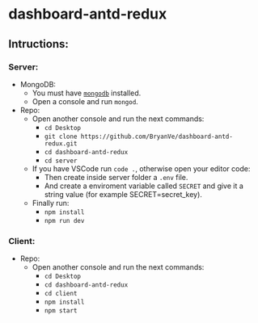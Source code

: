 # dashboard-antd-redux

## Intructions:
### Server:
  - MongoDB:
    - You must have [`mongodb`](https://www.mongodb.com/) installed.
    - Open a console and run `mongod`.
  - Repo:
    - Open another console and run the next commands:
      - `cd Desktop`
      - `git clone https://github.com/BryanVe/dashboard-antd-redux.git`
      - `cd dashboard-antd-redux`
      - `cd server`
    - If you have VSCode run `code .`, otherwise open your editor code:
      - Then create inside server folder a `.env` file.
      - And create a enviroment variable called `SECRET` and give it a string value (for example SECRET=secret_key).
    - Finally run:
      - `npm install`
      - `npm run dev`
### Client:
  - Repo:
    - Open another console and run the next commands:
      - `cd Desktop`
      - `cd dashboard-antd-redux`
      - `cd client`
      - `npm install`
      - `npm start`